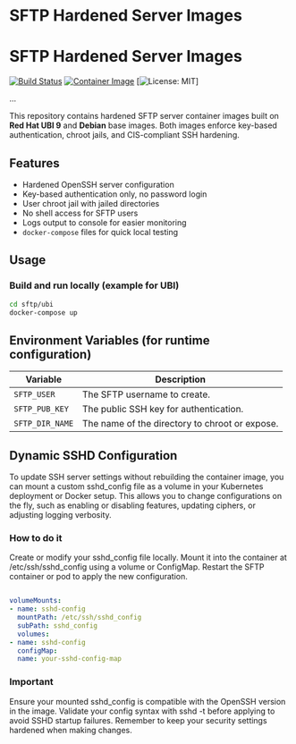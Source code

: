 # SFTP Hardened Server Images

# SFTP Hardened Server Images

[![Build Status](https://github.com/iquzart/sftp-container/actions/workflows/docker-build-push.yml/badge.svg)](https://github.com/iquzart/sftp-container/actions/workflows/docker-build-push.yml)
[![Container Image](https://img.shields.io/github/v/release/iquzart/sftp-container?logo=docker&label=container%20image)](https://github.com/iquzart/sftp-container/packages)
[![License: MIT](https://img.shields.io/badge/license-MIT-green.svg)]

...

This repository contains hardened SFTP server container images built on **Red Hat UBI 9** and **Debian** base images. Both images enforce key-based authentication, chroot jails, and CIS-compliant SSH hardening.

## Features

- Hardened OpenSSH server configuration
- Key-based authentication only, no password login
- User chroot jail with jailed directories
- No shell access for SFTP users
- Logs output to console for easier monitoring
- `docker-compose` files for quick local testing

## Usage

### Build and run locally (example for UBI)

```bash
cd sftp/ubi
docker-compose up
```

## Environment Variables (for runtime configuration)

| Variable        | Description                                    |
| --------------- | ---------------------------------------------- |
| `SFTP_USER`     | The SFTP username to create.                   |
| `SFTP_PUB_KEY`  | The public SSH key for authentication.         |
| `SFTP_DIR_NAME` | The name of the directory to chroot or expose. |

## Dynamic SSHD Configuration

To update SSH server settings without rebuilding the container image, you can mount a custom sshd_config file as a volume in your Kubernetes deployment or Docker setup. This allows you to change configurations on the fly, such as enabling or disabling features, updating ciphers, or adjusting logging verbosity.

### How to do it

Create or modify your sshd_config file locally.
Mount it into the container at /etc/ssh/sshd_config using a volume or ConfigMap.
Restart the SFTP container or pod to apply the new configuration.

```yaml

volumeMounts:
- name: sshd-config
  mountPath: /etc/ssh/sshd_config
  subPath: sshd_config
  volumes:
- name: sshd-config
  configMap:
  name: your-sshd-config-map
```

### Important

Ensure your mounted sshd_config is compatible with the OpenSSH version in the image.
Validate your config syntax with sshd -t before applying to avoid SSHD startup failures. Remember to keep your security settings hardened when making changes.
